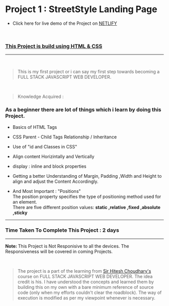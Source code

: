 # Project 1 : StreetStyle Landing Page

- Click here for live demo of the Project on [ NETLIFY ](https://parikshitproject1.netlify.app/ "Parikshit Project 1")

<br/>

### <ins> This Project is build using HTML & CSS </ins>

***
<br/>


>This is my first project or i can say my first step towards becoming a FULL STACK JAVASCRIPT WEB DEVELOPER.

<br/>

>Knowledge Acquired :
### As a beginner  there are lot of things which i learn by doing this Project.
- Basics of HTML Tags
- CSS Parent - Child Tags Relationship / Inheritance
- Use of "id and Classes in CSS" 
- Align content Horizintally and Vertically
- display : inline and block properties
- Getting a better Understanding of Margin, Padding ,Width and Height to align and adjust the Content Accordingly.
  <br/>

- And Most Important : "Positions" <br/>
The position property specifies the type of positioning method used for an element. </br>
There are five different position values:
<b>static ,relative ,fixed ,absolute ,sticky</b>

***

### Time Taken To Complete This Project : 2 days

***

<b> Note: </b>  This Project is Not Responisive to all the devices. The Responsiveness will be covered in coming Projects.

<br>

>The project is a part of the learning from [ Sir Hitesh Choudhary's ](https://github.com/hiteshchoudhary) course on FULL STACK JAVASCRIPT WEB DEVELOPER. The idea credit is his. I have understood the concepts and learned them by building this on my own with a bare minimum reference of source code (only when my efforts couldn't clear the roadblock). The way of execution is modified as per my viewpoint whenever is necessary.









